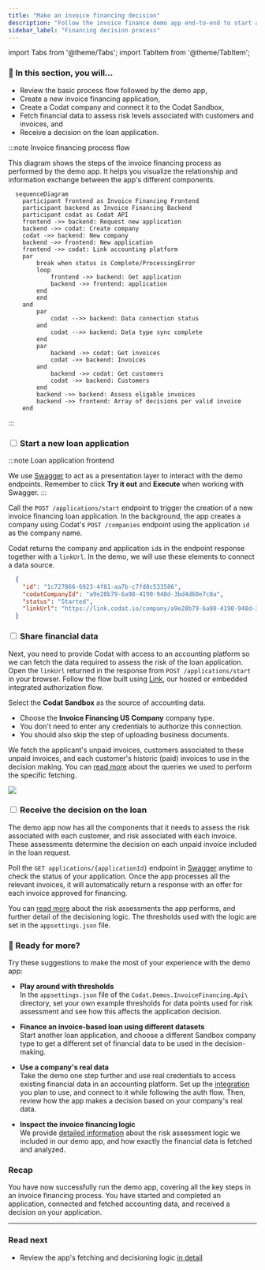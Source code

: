 ```yaml
---
title: "Make an invoice financing decision"
description: "Follow the invoice finance demo app end-to-end to start an application, analyze it, and make a decision on the request"
sidebar_label: "Financing decision process"
---
```


import Tabs from '@theme/Tabs';
import TabItem from '@theme/TabItem';

### 🚀 In this section, you will...
* Review the basic process flow followed by the demo app,
* Create a new invoice financing application,
* Create a Codat company and connect it to the Codat Sandbox,
* Fetch financial data to assess risk levels associated with customers and invoices, and
* Receive a decision on the loan application. 

:::note Invoice financing process flow

This diagram shows the steps of the invoice financing process as performed by the demo app. It helps you visualize the relationship and information exchange between the app's different components.

``` mermaid
  sequenceDiagram
    participant frontend as Invoice Financing Frontend 
    participant backend as Invoice Financing Backend 
    participant codat as Codat API
    frontend ->> backend: Request new application
    backend ->> codat: Create company
    codat ->> backend: New company
    backend ->> frontend: New application
    frontend ->> codat: Link accounting platform
    par
        break when status is Complete/ProcessingError
        loop
            frontend ->> backend: Get application
            backend ->> frontend: application
        end
        end
    and
        par 
            codat -->> backend: Data connection status 
        and 
            codat -->> backend: Data type sync complete
        end
        par
            backend ->> codat: Get invoices
            codat ->> backend: Invoices
        and
            backend ->> codat: Get customers
            codat ->> backend: Customers
        end
        backend ->> backend: Assess eligable invoices
        backend ->> frontend: Array of decisions per valid invoice
    end
```  
:::  

### <input type="checkbox" unchecked /> Start a new loan application  

:::note Loan application frontend

We use [Swagger](http://localhost:7278/swagger/index.html) to act as a presentation layer to interact with the demo endpoints. Remember to click **Try it out** and **Execute** when working with Swagger.
:::

Call the `POST /applications/start` endpoint to trigger the creation of a new invoice financing loan application. In the background, the app creates a company using Codat's `POST /companies` endpoint using the application `id` as the company name.

Codat returns the company and application `id`s in the endpoint response together with a `linkUrl`. In the demo, we will use these elements to connect a data source.  

```json title="Example POST /applications/start response"
  {
    "id": "1c727866-6923-4f81-aa7b-c7fd8c533586",
    "codatCompanyId": "a9e28b79-6a98-4190-948d-3bd4d60e7c0a",
    "status": "Started", 
    "linkUrl": "https://link.codat.io/company/a9e28b79-6a98-4190-948d-3bd4d60e7c0a"
  }
```
### <input type="checkbox" unchecked /> Share financial data  

Next, you need to provide Codat with access to an accounting platform so we can fetch the data required to assess the risk of the loan application. Open the `linkUrl` returned in the response from `POST /applications/start` in your browser. Follow the flow built using [Link](/auth-flow/overview), our hosted or embedded integrated authorization flow. 

Select the **Codat Sandbox** as the source of accounting data.
* Choose the **Invoice Financing US Company** company type.
* You don't need to enter any credentials to authorize this connection. 
* You should also skip the step of uploading business documents. 

We fetch the applicant's unpaid invoices, customers associated to these unpaid invoices, and each customer's historic (paid) invoices to use in the decision making. You can [read more](/lending/guides/invoice-finance/inv-fin-decision) about the queries we used to perform the specific fetching. 

![](/img/use-cases/invoice-finance/0015-sanbox-inv-finance.png)

### <input type="checkbox" unchecked /> Receive the decision on the loan 

The demo app now has all the components that it needs to assess the risk associated with each customer, and risk associated with each invoice. These assessments determine the decision on each unpaid invoice included in the loan request. 

Poll the `GET applications/{applicationId}` endpoint in [Swagger](http://localhost:7278/swagger/index.html) anytime to check the status of your application. Once the app processes all the relevant invoices, it will automatically return a response with an offer for each invoice approved for financing.

You can [read more](/lending/guides/invoice-finance/inv-fin-decision) about the risk assessments the app performs, and further detail of the decisioning logic. The thresholds used with the logic are set in the `appsettings.json` file. 

### 💪 Ready for more? 

Try these suggestions to make the most of your experience with the demo app:

- **Play around with thresholds**  
  In the `appsettings.json` file of the `Codat.Demos.InvoiceFinancing.Api\` directory, set your own example thresholds for data points used for risk assessment and see how this affects the application decision.

- **Finance an invoice-based loan using different datasets**  
  Start another loan application, and choose a different Sandbox company type to get a different set of financial data to be used in the decision-making. 

- **Use a company's real data**  
  Take the demo one step further and use real credentials to access existing financial data in an accounting platform. Set up the [integration](/integrations/accounting/overview) you plan to use, and connect to it while following the auth flow. Then, review how the app makes a decision based on your company's real data. 

- **Inspect the invoice financing logic**  
  We provide [detailed information](/lending/guides/invoice-finance/inv-fin-decision) about the risk assessment logic we included in our demo app, and how exactly the financial data is fetched and analyzed. 
  

### Recap

You have now successfully run the demo app, covering all the key steps in an invoice financing process. You have started and completed an application, connected and fetched accounting data, and received a decision on your application. 

---

### Read next

- Review the app's fetching and decisioning logic [in detail](/lending/guides/invoice-finance/inv-fin-decision)
